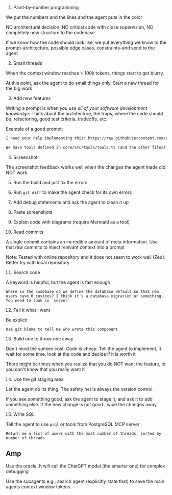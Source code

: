1. Paint-by-number programming

We put the numbers and the lines and the agent puts in the color

NO architectural decision, NO critical code with close supervision, NO completely new structure to the codebase

If we know how the code should look like, we put everything we know to the prompt-architecture, possible edge cases, constraints-and send to the agent

2. Small threads

When the context window reaches > 100k tokens, things start to get blurry.

At this point, ask the agent to do small things only. Start a new thread for the big work

3. Add new features

Writing a prompt is when *you use all of your software development knowledge*: Think about the architecture, the traps, where the code should be, refactoring, good test criteria, tradeoffs, etc.

Example of a good prompt:

```txt
I need your help implementing this: https://raw.githubusercontent.com/anthropics/anthropic-cookbook/refs/heads/main/tool_use/parallel_tools_claude_3_7_sonnet.ipynb

We have tools defined in core/src/tools/tools.ts (and the other files) and now I want to implement this batch tool. I imagine that it'll be a bit tricky to figure out the types, so I want you to deeply think about that and find a practical solution that doesn't lead to a lot of complicated types. We should start really simple and then evolve what we have.
```

4. Screenshot

The screenshot feedback works well when the changes the agent made did NOT work

5. Run the build and just fix the errors

6. Run `git diff` to make the agent check for its own errors

7. Add debug statements and ask the agent to clean it up

8. Paste screenshots

9. Explain code with diagrams (require Mermaid as a tool)

10. Read commits

A single commit contains an incredible amount of meta information. Use that raw commits to inject relevant context into a prompt

Note: Tested with online repository and it does not seem to work well (Zed). Better try with local repository

11. Search code

A keyword is helpful, but the agent is fast enough

```undefined
Where in the codebase do we define the database default so that new users have 0 invites? I think it's a database migration or something. You need to look in `server`
```

12. Tell it what I want

Be explicit

```undefined
Use git blame to tell me who wrote this component
```

13. Build one to throw one away

Don't mind the sunken cost. Code is cheap. Tell the agent to implement, it wait for some time, look at the code and decide if it is worth it

There might be times when you realize that you do NOT want the feature, or you don't know that you really want it

14. Use the git staging area

Let the agent do its thing. The safety net is always the version control.

If you see something good, ask the agent to stage it, and ask it to add something else. If the new change is not good., wipe the changes away

15. Write SQL

Tell the agent to use `psql` or tools from PostgreSQL MCP server

```undefined
Return me a list of users with the most number of threads, sorted by number of threads
```

## Amp

Use the oracle. It will call the ChatGPT model (the smarter one) for complex debugging

Use the subagents e.g., search agent (explicitly state that) to save the main agents context window tokens

